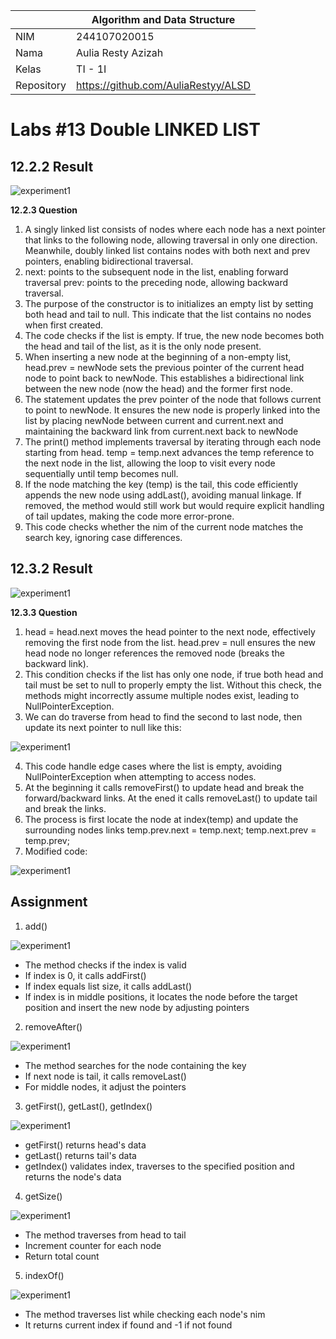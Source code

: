 |  | Algorithm and Data Structure |
|--|--|
| NIM |  244107020015|
| Nama |  Aulia Resty Azizah |
| Kelas | TI - 1I |
| Repository | https://github.com/AuliaRestyy/ALSD |

# Labs #13 Double LINKED LIST

## 12.2.2 Result

![experiment1](img/experiment1.png)

**12.2.3 Question** 
1. A singly linked list consists of nodes where each node has a next pointer that links to the following node, allowing traversal in only one direction. Meanwhile, doubly linked list contains nodes with both next and prev pointers, enabling bidirectional traversal.
2. next: points to the subsequent node in the list, enabling forward traversal
prev: points to the preceding node, allowing backward traversal.
3. The purpose of the constructor is to initializes an empty list by setting both head and tail to null. This indicate that the list contains no nodes when first created.
4. The code checks if the list is empty. If true, the new node becomes both the head and tail of the list, as it is the only node present.
5. When inserting a new node at the beginning of a non-empty list, head.prev = newNode sets the previous pointer of the current head node to point back to newNode. This establishes a bidirectional link between the new node (now the head) and the former first node.
6. The statement updates the prev pointer of the node that follows current to point to newNode. It ensures the new node is properly linked into the list by placing newNode between current and current.next and maintaining the backward link from current.next back to newNode
7. The print() method implements traversal by iterating through each node starting from head. temp = temp.next advances the temp reference to the next node in the list, allowing the loop to visit every node sequentially until temp becomes null.
8. If the node matching the key (temp) is the tail, this code efficiently appends the new node using addLast(), avoiding manual linkage. If removed, the method would still work but would require explicit handling of tail updates, making the code more error-prone.
9. This code checks whether the nim of the current node matches the search key, ignoring case differences.

## 12.3.2 Result

![experiment1](img/experiment2.png)

**12.3.3 Question** 
1. head = head.next moves the head pointer to the next node, effectively removing the first node from the list. head.prev = null ensures the new head node no longer references the removed node (breaks the backward link).
2. This condition checks if the list has only one node, if true both head and tail must be set to null to properly empty the list. Without this check, the methods might incorrectly assume multiple nodes exist, leading to NullPointerException.
3. We can do traverse from head to find the second to last node, then update its next pointer to null like this:

![experiment1](img/removeLast.png)

4. This code handle edge cases where the list is empty, avoiding NullPointerException when attempting to access nodes.
5. At the beginning it calls removeFirst() to update head and break the forward/backward links. At the ened it calls removeLast() to update tail and break the links.
6. The process is first locate the node at index(temp) and update the surrounding nodes links temp.prev.next = temp.next; temp.next.prev = temp.prev;
7. Modified code:

![experiment1](img/removeIndex.png)

## Assignment

1. add()

![experiment1](img/add.png)

- The method checks if the index is valid
- If index is 0, it calls addFirst()
- If index equals list size, it calls addLast()
- If index is in middle positions, it locates the node before the target position and insert the new node by adjusting pointers
2. removeAfter()

![experiment1](img/removeAfter.png)

- The method searches for the node containing the key
- If next node is tail, it calls removeLast()
- For middle nodes, it adjust the pointers
3. getFirst(), getLast(), getIndex()

![experiment1](img/get.png)

- getFirst() returns head's data
- getLast() returns tail's data
- getIndex() validates index, traverses to the specified position and returns the node's data
4. getSize()

![experiment1](img/getSize.png)

- The method traverses from head to tail
- Increment counter for each node
- Return total count
5. indexOf()

![experiment1](img/IndexOf.png)

- The method traverses list while checking each node's nim
- It returns current index if found and -1 if not found



